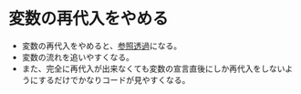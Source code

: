 # 変数の再代入をやめる
* 変数の再代入をやめると、[参照透過](../keyword/referentialTransparency.md)になる。
* 変数の流れを追いやすくなる。
* また、完全に再代入が出来なくても変数の宣言直後にしか再代入をしないようにするだけでかなりコードが見やすくなる。

